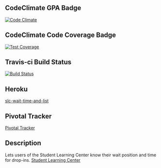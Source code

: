 ## CodeClimate GPA Badge
[![Code Climate](https://codeclimate.com/github/rails/rails/badges/gpa.svg)](https://codeclimate.com/github/rails/rails)
## CodeClimate Code Coverage Badge
[![Test Coverage](https://codeclimate.com/github/rails/rails/badges/coverage.svg)](https://codeclimate.com/github/rails/rails/coverage)
## Travis-ci Build Status
[![Build Status](https://travis-ci.org/villegsa/slc-wait-time-and-list.svg?branch=master)](https://travis-ci.org/villegsa/slc-wait-time-and-list)
## Heroku
[slc-wait-time-and-list](https://slc-wait-time-and-list.herokuapp.com/ "slc-wait-time-and-list")
## Pivotal Tracker
[Pivotal Tracker](https://www.pivotaltracker.com/n/projects/2118568 "pvt")
## Description
Lets users of the Student Learning Center know their wait position and time for drop-ins.
[Student Learning Center](https://berkeley.mywconline.com/ "slc")